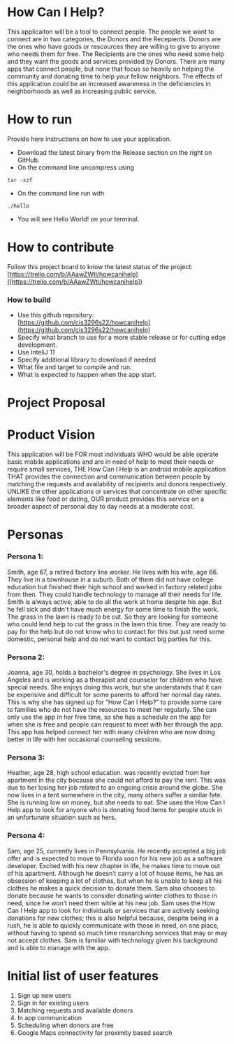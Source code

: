 # How Can I Help?
This applicaiton will be a tool to connect people. The people we want to connect are in two categories, the Donors and the Recepients. Donors are the ones 
who have goods or rescources they are willing to give to anyone who needs them for free. The Recipients are the ones who need some help and they want the 
goods and services provided by Donors. There are many apps that connect people, but none that focus so heavily on helping the community  and donating time 
to help your fellow neighbors. The effects of this application could be an increased awareness in the deficiencies in neighborhoods as well as increasing 
public service.


# How to run
Provide here instructions on how to use your application.   
- Download the latest binary from the Release section on the right on GitHub.  
- On the command line uncompress using
```
tar -xzf  
```
- On the command line run with
```
./hello
```
- You will see Hello World! on your terminal. 

# How to contribute
Follow this project board to know the latest status of the project: [https://trello.com/b/AAawZWti/howcanihelp]([https://trello.com/b/AAawZWti/howcanihelp])  

### How to build
- Use this github repository: [https://github.com/cis3296s22/howcanihelp](https://github.com/cis3296s22/howcanihelp) 
- Specify what branch to use for a more stable release or for cutting edge development.  
- Use InteliJ 11
- Specify additional library to download if needed 
- What file and target to compile and run. 
- What is expected to happen when the app start. 

# Project Proposal


# Product Vision
This application will be FOR most individuals WHO would be able operate basic mobile applications and are in need of help to meet their needs or require small services, THE How Can I Help is an android mobile application THAT provides the connection and communication between people by matching the requests and availability of recipients and donors respectively. UNLIKE the other applications or services that concentrate on other specific elements like food or dating, OUR product provides this service on a broader aspect of personal day to day needs at a moderate cost.  


# Personas
### Persona 1: 
Smith, age 67, a retired factory line worker. He lives with his wife, age 66. They live in a townhouse in a suburb. Both of them did not have college education but finished their high school and worked in factory related jobs from then. They could handle technology to manage all their needs for life. Smith is always active, able to do all the work at home despite his age. But he fell sick and didn't have much energy for some time to finish the work. The grass in the lawn is ready to be cut. So they are looking for someone who could lend help to cut the grass in the lawn this time. They are ready to pay for the help but do not know who to contact for this but just need some domestic, personal help and do not want to contact big parties for this. 
### Persona 2: 
Joanna, age 30, holds a bachelor's degree in psychology. She lives in Los Angeles and is working as a therapist and counselor for children who have special needs. She enjoys doing this work, but she understands that it can be expensive and difficult for some parents to afford her normal day rates. This is why she has signed up for “How Can I Help?” to provide some care to families who do not have the resources to meet her regularly. She can only use the app in her free time, so she has a schedule on the app for when she is free and people can request to meet with her through the app. This app has helped connect her with many children who are now doing better in life with her occasional counseling sessions. 
### Persona 3: 
Heather, age 28, high school education. was recently evicted from her apartment in the city because she could not afford to pay the rent. This was due to her losing her job related to an ongoing crisis around the globe.  She now lives in a tent somewhere in the city, many others suffer a similar fate. She is running low on money, but she needs to eat. She uses the How Can I Help app to look for anyone who is donating food items for people stuck in an unfortunate situation such as hers. 
### Persona 4: 
Sam, age 25, currently lives in Pennsylvania. He recently accepted a big job offer and is expected to move to Florida soon for his new job as a software developer. Excited with his new chapter in life, he makes time to move out of his apartment. Although he doesn’t carry a lot of house items, he has an obsession of keeping a lot of clothes, but when he is unable to keep all his clothes he makes a quick decision to donate them. Sam also chooses to donate because he wants to consider donating winter clothes to those in need, since he won’t need them while at his new job. Sam uses the How Can I Help app to look for individuals or services that are actively seeking donations for new clothes; this is also helpful because, despite being in a rush, he is able to quickly communicate with those in need, on one place, without having to spend so much time researching services that may or may not accept clothes. Sam is familiar with technology given his background and is able to manage with the app.

# Initial list of user features
1. Sign up new users
2. Sign in for existing users
3. Matching requests and available donors
4. In app communication
5. Scheduling when donors are free
6. Google Maps connectivity for proximity based search

